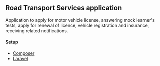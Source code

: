 ## Road Transport Services application

Application to apply for motor vehicle license, answering mock learner's tests, apply for renewal of licence, vehicle registration and insurance, receiving related notifications.

#### Setup

- [Composer](https://getcomposer.org/)
- [Laravel](https://laravel.com/docs/8.x/installation)